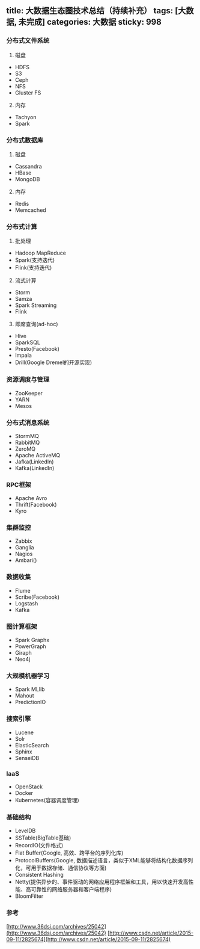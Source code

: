 title: 大数据生态圈技术总结（持续补充）
tags: [大数据, 未完成]
categories: 大数据
sticky: 998
---

### 分布式文件系统
1. 磁盘
 - HDFS
 - S3
 - Ceph
 - NFS
 - Gluster FS

2. 内存
 - Tachyon
 - Spark

### 分布式数据库
1. 磁盘
 - Cassandra
 - HBase
 - MongoDB

2. 内存 
 - Redis
 - Memcached


### 分布式计算
1. 批处理
 - Hadoop MapReduce
 - Spark(支持迭代)
 - Flink(支持迭代)

2. 流式计算
 - Storm
 - Samza
 - Spark Streaming
 - Flink

3. 即席查询(ad-hoc)
 - Hive
 - SparkSQL
 - Presto(Facebook)
 - Impala
 - Drill(Google Dremel的开源实现)


### 资源调度与管理
 - ZooKeeper
 - YARN
 - Mesos

### 分布式消息系统
 - StormMQ
 - RabbitMQ
 - ZeroMQ
 - Apache ActiveMQ
 - Jafka(LinkedIn)
 - Kafka(LinkedIn)

### RPC框架
 - Apache Avro
 - Thrift(Facebook)
 - Kyro

### 集群监控
 - Zabbix
 - Ganglia
 - Nagios
 - Ambari()

### 数据收集
 - Flume
 - Scribe(Facebook)
 - Logstash
 - Kafka

### 图计算框架
 - Spark Graphx
 - PowerGraph
 - Giraph
 - Neo4j

### 大规模机器学习
 - Spark MLlib
 - Mahout
 - PredictionIO

### 搜索引擎
 - Lucene
 - Solr
 - ElasticSearch
 - Sphinx
 - SenseiDB

### IaaS
 - OpenStack
 - Docker 
 - Kubernetes(容器调度管理)

### 基础结构
 - LevelDB
 - SSTable(BigTable基础)
 - RecordIO(文件格式)
 - Flat Buffer(Google, 高效、跨平台的序列化库)
 - ProtocolBuffers(Google, 数据描述语言，类似于XML能够将结构化数据序列化，可用于数据存储、通信协议等方面)
 - Consistent Hashing
 - Netty(提供异步的、事件驱动的网络应用程序框架和工具，用以快速开发高性能、高可靠性的网络服务器和客户端程序)
 - BloomFilter


### 参考
[http://www.36dsj.com/archives/25042](http://www.36dsj.com/archives/25042)
[http://www.csdn.net/article/2015-09-11/2825674](http://www.csdn.net/article/2015-09-11/2825674)


